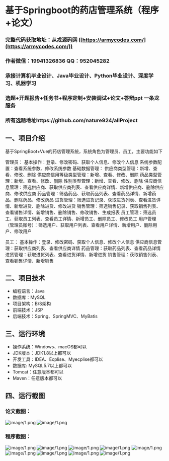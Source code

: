 基于Springboot的药店管理系统（程序+论文）
=

### 完整代码获取地址：从戎源码网 ([https://armycodes.com/](https://armycodes.com/))
### 作者微信：19941326836  QQ：952045282 
### 承接计算机毕业设计、Java毕业设计、Python毕业设计、深度学习、机器学习
### 选题+开题报告+任务书+程序定制+安装调试+论文+答辩ppt 一条龙服务
### 所有选题地址https://github.com/nature924/allProject

一、项目介绍
---

基于SpringBoot+Vue的药店管理系统，系统角色为管理员、员工，主要功能如下

管理员：
基本操作：登录、修改密码、获取个人信息、修改个人信息
系统参数配置：查看系统参数、修改系统参数
基础数据管理：
供应商类型管理：新增、查看、修改、删除
供应商信用等级类型管理：新增、查看、修改、删除
药品类型管理：新增、查看、修改、删除
性别类型管理：新增、查看、修改、删除
供应商信息管理：筛选供应商、获取供应商列表、查看供应商详情、新增供应商、删除供应商、修改供应商
药品管理：筛选药品、获取药品列表、查看药品详情、新增药品、删除药品、修改药品
进货管理：筛选进货记录、获取进货列表、查看进货详情、新增进货、删除进货、修改进货
销售管理：筛选销售记录、获取销售列表、查看销售详情、新增销售、删除销售、修改销售、生成报表
员工管理：筛选员工、获取员工列表、查看员工详情、新增员工、删除员工、修改员工
用户管理（管理员账号）：筛选用户、获取用户列表、查看用户详情、新增用户、删除用户、修改用户

员工：
基本操作：登录、修改密码、获取个人信息、修改个人信息
供应商信息管理：获取供应商列表、查看供应商详情
药品管理：获取药品列表、查看药品详情
进货管理：获取进货列表、查看进货详情、新增进货
销售管理：获取销售列表、查看销售详情、新增销售


二、项目技术
---
- 编程语言：Java
- 数据库：MySQL
- 项目架构：B/S架构
- 前端技术：JSP
- 后端技术：Spring、SpringMVC、MyBatis

三、运行环境
---
- 操作系统：Windows、macOS都可以
- JDK版本：JDK1.8以上都可以
- 开发工具：IDEA、Ecplise、Myecplise都可以
- 数据库: MySQL5.7以上都可以
- Tomcat：任意版本都可以
- Maven：任意版本都可以

四、运行截图
---
### 论文截图：
![image/1.png](limage/1.png)
![image/1.png](limage/2.png)

### 程序截图：
![image/1.png](image/1.png)
![image/1.png](image/2.png)
![image/1.png](image/3.png)
![image/1.png](image/5.png)
![image/1.png](image/6.png)
![image/1.png](image/7.png)
![image/1.png](image/8.png)
![image/1.png](image/9.png)
![image/1.png](image/10.png)




